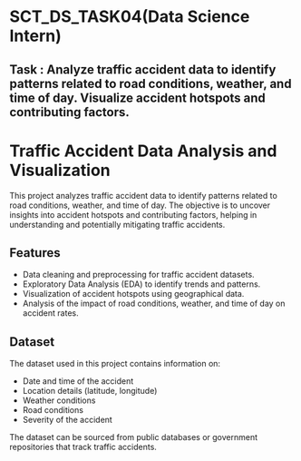 # SCT_DS_TASK04(Data Science Intern)
## Task : Analyze traffic accident data to identify patterns related to road conditions, weather, and time of day. Visualize accident hotspots and contributing factors.

# Traffic Accident Data Analysis and Visualization

This project analyzes traffic accident data to identify patterns related to road conditions, weather, and time of day. The objective is to uncover insights into accident hotspots and contributing factors, helping in understanding and potentially mitigating traffic accidents.

## Features

- Data cleaning and preprocessing for traffic accident datasets.
- Exploratory Data Analysis (EDA) to identify trends and patterns.
- Visualization of accident hotspots using geographical data.
- Analysis of the impact of road conditions, weather, and time of day on accident rates.

## Dataset

The dataset used in this project contains information on:
- Date and time of the accident
- Location details (latitude, longitude)
- Weather conditions
- Road conditions
- Severity of the accident

The dataset can be sourced from public databases or government repositories that track traffic accidents.
